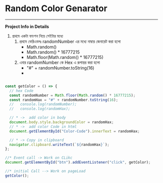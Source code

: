 # Random Color Genarator
***

**Project Info in Details**

1. প্রথমে একটা ফাংশন নিয়ে সেইটার মধ্যে
    1. প্রথমে ভেরিএবলঃ randomNumber এর মধ্যে নাম্বার জেনারেট করা হলো
        * Math.random() 
        * Math.random() * 16777215
        * Math.floor(Math.random() * 16777215)
    2. এবার randomNumber কে Hex এ রূপান্তর করা হলো
        * "#" + randomNumber.toString(16)
        * 


``` javascript

const getColor = () => {
  // hex Code
  const randomNumber = Math.floor(Math.random() * 16777215);
  const randomHax = "#" + randomNumber.toString(16);
  //   console.log(randomNumber);
  //   console.log(randomHax);

  // * ->  add color in body
  document.body.style.backgroundColor = randomHax;
  // * ->  add color Code in html
  document.getElementById("Color-Code").innerText = randomHax;

  // * -> Copy in clipboard
  navigator.clipboard.writeText(`${randomHax}`);
};

//* Event call -> Work on CLikc
document.getElementById("btn").addEventListener("click", getColor);

//* initial Call --> Work on pageLoad
getColor();

```
